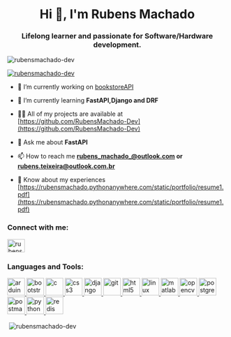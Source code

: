 <h1 align="center">Hi 👋, I'm Rubens Machado</h1>
<h3 align="center">Lifelong learner and passionate for Software/Hardware development.</h3>

<p align="left"> <img src="https://komarev.com/ghpvc/?username=rubensmachado-dev&label=Profile%20views&color=0e75b6&style=flat" alt="rubensmachado-dev" /> </p>

<p align="left"> <a href="https://github.com/ryo-ma/github-profile-trophy"><img src="https://github-profile-trophy.vercel.app/?username=rubensmachado-dev" alt="rubensmachado-dev" /></a> </p>

- 🔭 I’m currently working on [bookstoreAPI](https://github.com/RubensMachado-Dev/BookstoreApi)

- 🌱 I’m currently learning **FastAPI,Django and DRF**

- 👨‍💻 All of my projects are available at [https://github.com/RubensMachado-Dev](https://github.com/RubensMachado-Dev)

- 💬 Ask me about **FastAPI**

- 📫 How to reach me **rubens_machado_@outlook.com or rubens.teixeira@outlook.com.br**

- 📄 Know about my experiences [https://rubensmachado.pythonanywhere.com/static/portfolio/resume1.pdf](https://rubensmachado.pythonanywhere.com/static/portfolio/resume1.pdf)

<h3 align="left">Connect with me:</h3>
<p align="left">
<a href="https://linkedin.com/in/rubensmachado" target="blank"><img align="center" src="https://cdn.jsdelivr.net/npm/simple-icons@3.0.1/icons/linkedin.svg" alt="rubensmachado" height="30" width="40" /></a>
</p>

<h3 align="left">Languages and Tools:</h3>
<p align="left"> <a href="https://www.arduino.cc/" target="_blank"> <img src="https://cdn.worldvectorlogo.com/logos/arduino-1.svg" alt="arduino" width="40" height="40"/> </a> <a href="https://getbootstrap.com" target="_blank"> <img src="https://devicons.github.io/devicon/devicon.git/icons/bootstrap/bootstrap-plain.svg" alt="bootstrap" width="40" height="40"/> </a> <a href="https://www.cprogramming.com/" target="_blank"> <img src="https://devicons.github.io/devicon/devicon.git/icons/c/c-original.svg" alt="c" width="40" height="40"/> </a> <a href="https://www.w3schools.com/css/" target="_blank"> <img src="https://devicons.github.io/devicon/devicon.git/icons/css3/css3-original-wordmark.svg" alt="css3" width="40" height="40"/> </a> <a href="https://www.djangoproject.com/" target="_blank"> <img src="https://devicons.github.io/devicon/devicon.git/icons/django/django-original.svg" alt="django" width="40" height="40"/> </a> <a href="https://git-scm.com/" target="_blank"> <img src="https://www.vectorlogo.zone/logos/git-scm/git-scm-icon.svg" alt="git" width="40" height="40"/> </a> <a href="https://www.w3.org/html/" target="_blank"> <img src="https://devicons.github.io/devicon/devicon.git/icons/html5/html5-original-wordmark.svg" alt="html5" width="40" height="40"/> </a> <a href="https://www.linux.org/" target="_blank"> <img src="https://devicons.github.io/devicon/devicon.git/icons/linux/linux-original.svg" alt="linux" width="40" height="40"/> </a> <a href="https://www.mathworks.com/" target="_blank"> <img src="https://raw.githubusercontent.com/simple-icons/simple-icons/master/icons/mathworks.svg" alt="matlab" width="40" height="40"/> </a> <a href="https://opencv.org/" target="_blank"> <img src="https://www.vectorlogo.zone/logos/opencv/opencv-icon.svg" alt="opencv" width="40" height="40"/> </a> <a href="https://www.postgresql.org" target="_blank"> <img src="https://devicons.github.io/devicon/devicon.git/icons/postgresql/postgresql-original-wordmark.svg" alt="postgresql" width="40" height="40"/> </a> <a href="https://postman.com" target="_blank"> <img src="https://www.vectorlogo.zone/logos/getpostman/getpostman-icon.svg" alt="postman" width="40" height="40"/> </a> <a href="https://www.python.org" target="_blank"> <img src="https://devicons.github.io/devicon/devicon.git/icons/python/python-original.svg" alt="python" width="40" height="40"/> </a> <a href="https://redis.io" target="_blank"> <img src="https://devicons.github.io/devicon/devicon.git/icons/redis/redis-original-wordmark.svg" alt="redis" width="40" height="40"/> </a> </p>

<p>&nbsp;<img align="center" src="https://github-readme-stats.vercel.app/api?username=rubensmachado-dev&show_icons=true&locale=en" alt="rubensmachado-dev" /></p>
